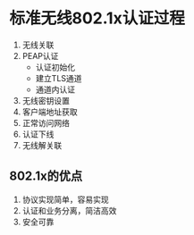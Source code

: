 # 标准无线802.1x认证过程

1. 无线关联
2. PEAP认证
   - 认证初始化
   - 建立TLS通道
   - 通道内认证
3. 无线密钥设置
4. 客户端地址获取
5. 正常访问网络
6. 认证下线
7. 无线解关联

## 802.1x的优点

1. 协议实现简单，容易实现
2. 认证和业务分离，简洁高效
3. 安全可靠

